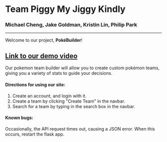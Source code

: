 # Team Piggy My Jiggy Kindly  
### Michael Cheng, Jake Goldman, Kristin Lin, Philip Park
---
Welcome to our project, __PokéBuilder__!

[<h2>Link to our demo video</h2>](https://www.youtube.com) 

Our pokemon team builder will allow you to create custom pokémon teams, giving you a variety of stats to guide your decisions.  

#### Directions for using our site:  
1. Create an account, and login with it.  
2. Create a team by clicking "Create Team" in the navbar.
3. Search for a team by typing in the search box in the navbar.  

#### Known bugs:
Occasionally, the API request times out, causing a JSON error. When this occurs, restart the flask app.
